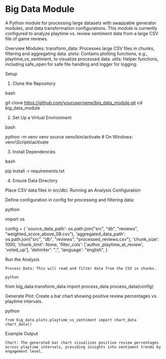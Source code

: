 # Big Data Module

A Python module for processing large datasets with swappable generator modules, and data transformation configurations. This module is currently configured to analyze playtime vs. review sentiment data from a large CSV file of game reviews.

Overview
    Modules:
        transform_data: Processes large CSV files in chunks, filtering and aggregating data.
        plots: Contains plotting functions, e.g., playtime_vs_sentiment, to visualize processed data.
        utils: Helper functions, including safe_open for safe file handling and logger for logging.

Setup
1. Clone the Repository

bash

git clone https://github.com/yourusername/big_data_module.git
cd big_data_module

2. Set Up a Virtual Environment

bash

python -m venv venv
source venv/bin/activate   # On Windows: venv\Scripts\activate

3. Install Dependencies

bash

pip install -r requirements.txt

4. Ensure Data Directory

Place CSV data files in src/db/.
Running an Analysis
Configuration

Define configuration in config for processing and filtering data:

python

import os

config = {
    'source_data_path': os.path.join("src", "db", "reviews", "weighted_score_above_08.csv"),
    'aggregated_data_path': os.path.join("src", "db", "reviews", "processed_reviews.csv"),
    'chunk_size': 1000,
    'chunk_limit': None,
    'filter_cols': ['author_playtime_at_review', 'voted_up'],
    'delimiter': ";",
    'language': "english",
}

Run the Analysis

    Process Data: This will read and filter data from the CSV in chunks.

    python

from big_data.transform_data import process_data
process_data(config)

Generate Plot: Create a bar chart showing positive review percentages vs. playtime intervals.

python

    from big_data.plots.playtime_vs_sentiment import chart_data
    chart_data()

Example Output

    Chart: The generated bar chart visualizes positive review percentages across playtime intervals, providing insights into sentiment trends by engagement level.